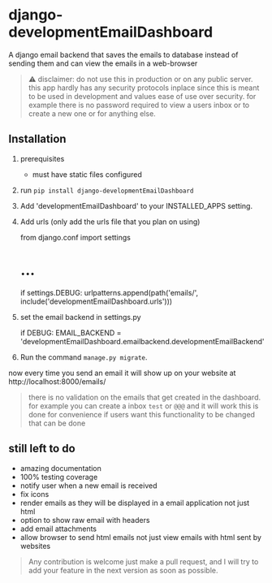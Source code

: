 # django-developmentEmailDashboard

A django email backend that saves the emails to database instead of sending them
and can view the emails in a web-browser

> :warning: disclaimer: do not use this in production or on any public server.
> this app hardly has any security protocols inplace since 
> this is meant to be used in development and values ease of use over security. 
> for example there is no password required to view a users inbox or to create a new one
> or for anything else. 



## Installation
1. prerequisites
    * must have static files configured
2. run `pip install django-developmentEmailDashboard`
3. Add 'developmentEmailDashboard' to your INSTALLED_APPS setting.
4. Add urls (only add the urls file that you plan on using)

      
      from django.conf import settings
      # ...
      if settings.DEBUG:
         urlpatterns.append(path('emails/', include('developmentEmailDashboard.urls')))

5. set the email backend in settings.py


    if DEBUG:
        EMAIL_BACKEND = 'developmentEmailDashboard.emailbackend.developmentEmailBackend'

6. Run the command `manage.py migrate`.


now every time you send an email it will show up on your website at  http://localhost:8000/emails/

> there is no validation on the emails that get created in the dashboard.
> for example you can create a inbox `test` or `@@@` and it will work this is done for convenience
> if users want this functionality to be changed that can be done

## still left to do
* amazing documentation
* 100% testing coverage
* notify user when a new email is received
* fix icons
* render emails as they will be displayed in a email application not just html 
* option to show raw email with headers
* add email attachments
* allow browser to send html emails not just view emails with html sent by websites

> Any contribution is welcome just make a pull request, and I will try to add your feature in the next version as soon as possible.